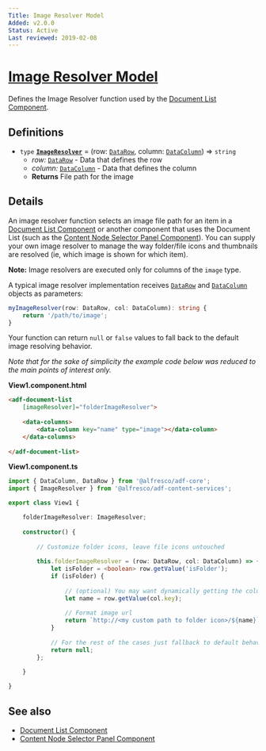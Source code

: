 ```yaml
---
Title: Image Resolver Model
Added: v2.0.0
Status: Active
Last reviewed: 2019-02-08
---
```


# [Image Resolver Model](../../../lib/content-services/document-list/data/image-resolver.model.ts "Defined in image-resolver.model.ts")

Defines the Image Resolver function used by the [Document List Component](../components/document-list.component.md).

## Definitions

-   `type` **[`ImageResolver`](../../../lib/content-services/src/lib/document-list/data/image-resolver.model.ts)** = (row: [`DataRow`](../../../lib/core/datatable/data/data-row.model.ts), column: [`DataColumn`](../../../lib/core/datatable/data/data-column.model.ts)) => `string`
    -   _row:_ [`DataRow`](../../../lib/core/datatable/data/data-row.model.ts) - Data that defines the row
    -   _column:_ [`DataColumn`](../../../lib/core/datatable/data/data-column.model.ts) - Data that defines the column
    -   **Returns** File path for the image

## Details

An image resolver function selects an image file path for an item in
a [Document List Component](../components/document-list.component.md)
or another component that uses the Document List (such as the
[Content Node Selector Panel Component](../components/content-node-selector-panel.component.md)). You can supply your own image resolver 
to manage the way folder/file icons and thumbnails are resolved (ie, which image is shown for which item). 

**Note:** Image resolvers are executed only for columns of the `image` type.

A typical image resolver implementation receives [`DataRow`](../../../lib/core/datatable/data/data-row.model.ts) and [`DataColumn`](../../../lib/core/datatable/data/data-column.model.ts) objects as parameters:

```ts
myImageResolver(row: DataRow, col: DataColumn): string {
    return '/path/to/image';
}
```

Your function can return `null` or `false` values to fall back to the default image
resolving behavior.

_Note that for the sake of simplicity the example code below was reduced to the main points of interest only._

**View1.component.html**

```html
<adf-document-list 
    [imageResolver]="folderImageResolver">
    
    <data-columns>
        <data-column key="name" type="image"></data-column>
    </data-columns>
    
</adf-document-list>
```

**View1.component.ts**

```ts
import { DataColumn, DataRow } from '@alfresco/adf-core';
import { ImageResolver } from '@alfresco/adf-content-services';

export class View1 {

    folderImageResolver: ImageResolver;
    
    constructor() {
        
        // Customize folder icons, leave file icons untouched
        
        this.folderImageResolver = (row: DataRow, col: DataColumn) => {
            let isFolder = <boolean> row.getValue('isFolder');
            if (isFolder) {
                
                // (optional) You may want dynamically getting the column value
                let name = row.getValue(col.key);
                
                // Format image url
                return `http://<my custom path to folder icon>/${name}`;
            }
            
            // For the rest of the cases just fallback to default behaviour.
            return null;
        };
        
    }

}
```

## See also

-   [Document List Component](../components/document-list.component.md)
-   [Content Node Selector Panel Component](../components/content-node-selector-panel.component.md)

